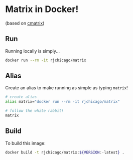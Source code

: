# Matrix in Docker!

(based on [cmatrix](https://github.com/abishekvashok/cmatrix))

## Run

Running locally is simply...

``` sh
docker run --rm -it rjchicago/matrix
```

## Alias

Create an alias to make running as simple as typing `matrix`!

``` sh
# create alias
alias matrix="docker run --rm -it rjchicago/matrix"
```

``` sh
# follow the white rabbit!
matrix
```

## Build

To build this image:

``` sh
docker build -t rjchicago/matrix:${VERSION:-latest} .
```
